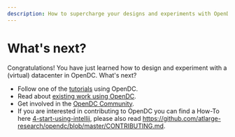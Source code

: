 ```yaml
---
description: How to supercharge your designs and experiments with OpenDC.
---
```


# What's next?

Congratulations! You have just learned how to design and experiment with a (virtual) datacenter in OpenDC. What's next?

- Follow one of the [tutorials](/docs/category/tutorials) using OpenDC.
- Read about [existing work using OpenDC](/community/research).
- Get involved in the [OpenDC Community](/community/support).
- If you are interested in contributing to OpenDC you can find a How-To here [4-start-using-intellij](1-start-using-intellij.md), please also read https://github.com/atlarge-research/opendc/blob/master/CONTRIBUTING.md.
